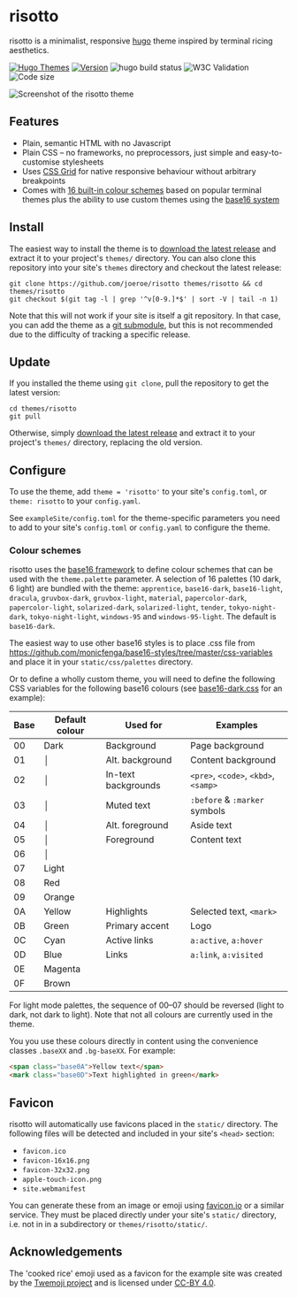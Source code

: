 # risotto

risotto is a minimalist, responsive [hugo](https://gohugo.io) theme inspired by terminal ricing aesthetics.

[![Hugo Themes](https://img.shields.io/badge/Hugo_Themes-risotto-blue?logo=hugo)](https://themes.gohugo.io/themes/risotto/)
[![Version](https://img.shields.io/badge/semver-v0.3.0-blue)](https://semver.org)
![hugo build status](https://github.com/joeroe/risotto/actions/workflows/hugo-build-exampleSite.yml/badge.svg)
![W3C Validation](https://img.shields.io/w3c-validation/html?targetUrl=https%3A%2F%2Frisotto.joeroe.io)
![Code size](https://img.shields.io/github/languages/code-size/joeroe/risotto)

![Screenshot of the risotto theme](https://raw.githubusercontent.com/joeroe/risotto/master/images/screenshot.png)

## Features

* Plain, semantic HTML with no Javascript
* Plain CSS – no frameworks, no preprocessors, just simple and easy-to-customise stylesheets
* Uses [CSS Grid](https://developer.mozilla.org/en-US/docs/Web/CSS/CSS_grid_layout) for native responsive behaviour without arbitrary breakpoints
* Comes with [16 built-in colour schemes](#colour-schemes) based on popular terminal themes plus the ability to use custom themes using the [base16 system](https://github.com/monicfenga/base16-styles)

## Install

The easiest way to install the theme is to [download the latest release](https://github.com/joeroe/risotto/releases/tag/release) and extract it to your project's `themes/` directory.
You can also clone this repository into your site's `themes` directory and checkout the latest release:

```shell
git clone https://github.com/joeroe/risotto themes/risotto && cd themes/risotto
git checkout $(git tag -l | grep '^v[0-9.]*$' | sort -V | tail -n 1)
```

Note that this will not work if your site is itself a git repository.
In that case, you can add the theme as a [git submodule](https://git-scm.com/book/en/v2/Git-Tools-Submodules), but this is not recommended due to the difficulty of tracking a specific release.

## Update

If you installed the theme using `git clone`, pull the repository to get the latest version:

```shell
cd themes/risotto
git pull
```

Otherwise, simply [download the latest release](https://github.com/joeroe/risotto/releases/tag/release) and extract it to your project's `themes/` directory, replacing the old version.

## Configure

To use the theme, add `theme = 'risotto'` to your site's `config.toml`, or `theme: risotto` to your `config.yaml`.

See `exampleSite/config.toml` for the theme-specific parameters you need to add to your site's `config.toml` or `config.yaml` to configure the theme.

### Colour schemes

risotto uses the [base16 framework](https://github.com/chriskempson/base16) to define colour schemes that can be used with the `theme.palette` parameter.
A selection of 16 palettes (10 dark, 6 light) are bundled with the theme: `apprentice`, `base16-dark`, `base16-light`, `dracula`, `gruvbox-dark`, `gruvbox-light`, `material`, `papercolor-dark`, `papercolor-light`, `solarized-dark`, `solarized-light`, `tender`, `tokyo-night-dark`, `tokyo-night-light`, `windows-95` and `windows-95-light`.
The default is `base16-dark`.

<!-- TODO: add screenshots of default themes -->

The easiest way to use other base16 styles is to place .css file from https://github.com/monicfenga/base16-styles/tree/master/css-variables and place it in your `static/css/palettes` directory.

Or to define a wholly custom theme, you will need to define the following CSS variables for the following base16 colours (see [base16-dark.css](blob/main/static/css/palettes/base16-dark.css) for an example):

| Base | Default colour                             | Used for            | Examples                             |
| ---- | ------------------------------------------ | ------------------- | ------------------------------------ |
| 00   | <span class="base00">Dark</span>           | Background          | Page background                      |
| 01   | <span class="base01">│</span>              | Alt. background     | Content background                   |
| 02   | <span class="base02">│</span>              | In-text backgrounds | `<pre>`, `<code>`, `<kbd>`, `<samp>` |
| 03   | <span class="base03">│</span>              | Muted text          | `:before` & `:marker` symbols        |
| 04   | <span class="base04">│</span>              | Alt. foreground     | Aside text                           |
| 05   | <span class="base05">│</span>              | Foreground          | Content text                         |
| 06   | <span class="base06">│</span>              |                     |                                      |
| 07   | <span class="base07">Light</span>          |                     |                                      |
| 08   | <span class="base08">Red</span>            |                     |                                      |
| 09   | <span class="base09">Orange</span>         |                     |                                      |
| 0A   | <span class="base0A">Yellow</span>         | Highlights          | Selected text, `<mark>`              |
| 0B   | <span class="base0B">Green</span>          | Primary accent      | Logo                                 |
| 0C   | <span class="base0C">Cyan</span>           | Active links        | `a:active`, `a:hover`                |
| 0D   | <span class="base0D">Blue</span>           | Links               | `a:link`, `a:visited`                |
| 0E   | <span class="base0E">Magenta</span>        |                     |                                      |
| 0F   | <span class="base0F">Brown</span>          |                     |                                      |

For light mode palettes, the sequence of 00–07 should be reversed (light to dark, not dark to light).
Note that not all colours are currently used in the theme.

You you use these colours directly in content using the convenience classes `.baseXX` and `.bg-baseXX`.
For example:

```html
<span class="base0A">Yellow text</span>
<mark class="base0D">Text highlighted in green</mark>
```

## Favicon

risotto will automatically use favicons placed in the `static/` directory.
The following files will be detected and included in your site's `<head>` section:

* `favicon.ico`
* `favicon-16x16.png`
* `favicon-32x32.png`
* `apple-touch-icon.png`
* `site.webmanifest`

You can generate these from an image or emoji using [favicon.io](https://favicon.io/) or a similar service.
They must be placed directly under your site's `static/` directory, i.e. not in in a subdirectory or `themes/risotto/static/`.

## Acknowledgements

The 'cooked rice' emoji used as a favicon for the example site was created by the [Twemoji project](https://twemoji.twitter.com/) and is licensed under [CC-BY 4.0](https://creativecommons.org/licenses/by/4.0/).
